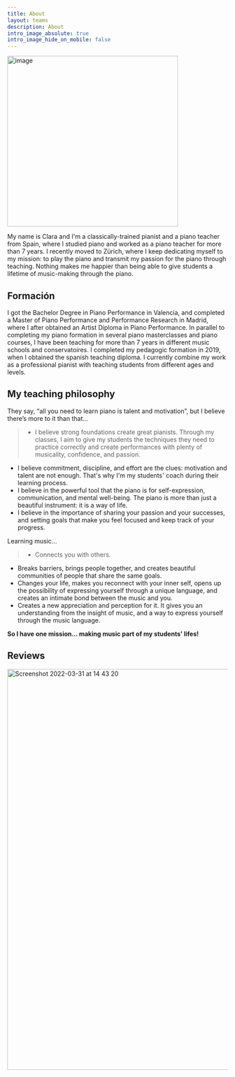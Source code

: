 ```yaml
---
title: About
layout: teams
description: About
intro_image_absolute: true
intro_image_hide_on_mobile: false
---
```


 <img width="390" alt="image" src="https://user-images.githubusercontent.com/101880157/160489496-d1804178-0e6d-4792-9127-17dedb4b21d9.png">

My name is Clara and I'm a classically-trained pianist and a piano teacher from Spain, where I studied piano and worked as a piano teacher for more than 7 years. I recently moved to Zürich, where I keep dedicating myself to my mission: to play the piano and transmit my passion for the piano through teaching. Nothing makes me happier than being able to give students a lifetime of music-making through the piano.

## Formación

I got the Bachelor Degree in Piano Performance in Valencia, and completed a Master of Piano Performance and Performance Research
in Madrid, where I after obtained an Artist Diploma in Piano Performance. 
In parallel to completing my piano formation in several piano masterclasses and piano courses, I have been teaching for more than 7 years in different music schools and conservatoires. I completed my pedagogic formation in 2019, when I obtained the spanish teaching diploma. I currently combine my work as a professional pianist with teaching students from different ages and levels. 

## My teaching philosophy

They say, “all you need to learn piano is talent and motivation”, but I believe there’s more to it than that...

> * I believe strong foundations create great pianists. Through my classes, I aim to give my students the techniques they need to practice correctly and create performances with plenty of musicality, confidence, and passion.
* I believe commitment, discipline, and effort are the clues: motivation and talent are not enough. That's why I'm my students' coach during their learning process.
* I believe in the powerful tool that the piano is for self-expression, communication, and mental well-being. The piano is more than just a beautiful instrument: it is a way of life.
* I believe in the importance of sharing your passion and your successes, and setting goals that make you feel focused and keep track of your progress.

Learning music...

>* Connects you with others. 
* Breaks barriers, brings people together, and creates beautiful communities of people that share the same goals.
* Changes your life, makes you reconnect with your inner self, opens up the possibility of expressing yourself through a unique language, and creates an intimate bond between the music and you.
* Creates a new appreciation and perception for it. It gives you an understanding from the insight of music, and a way to express yourself through the music language. 

**So I have one mission... making music part of my students' lifes!**


## Reviews

<img width="916" alt="Screenshot 2022-03-31 at 14 43 20" src="https://user-images.githubusercontent.com/101880157/161058520-bdfdd88d-4eaf-4ba1-aef2-775a70f26524.png">


